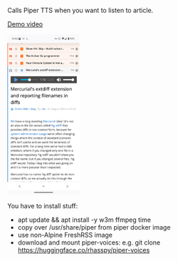 Calls Piper TTS when you want to listen to article.

[Demo video](https://autkin.net/tmp/tts/demo.mp4)

<img src="screenshot.png" alt="screenshot" height="360px">

You have to install stuff:

* apt update && apt install -y w3m ffmpeg time
* copy over /usr/share/piper from piper docker image
* use non-Alpine FreshRSS image
* download and mount piper-voices: e.g. git clone https://huggingface.co/rhasspy/piper-voices
